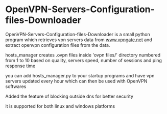 # OpenVPN-Servers-Configuration-files-Downloader

OpenVPN-Servers-Configuration-files-Downloader is a small python program which retrieves vpn servers data from www.vpngate.net and extract openvpn configuration files from the data.

hosts_manager creates .ovpn files inside 'ovpn files/' directory numbered from 1 to 10 based on quality, servers speed, number of sessions and ping response time

you can add hosts_manager.py to your startup programs and have vpn servers updated every hour which can then be used with OpenVPN softwares

Added the feature of blocking outside dns for better security

it is supported for both linux and windows platforms
